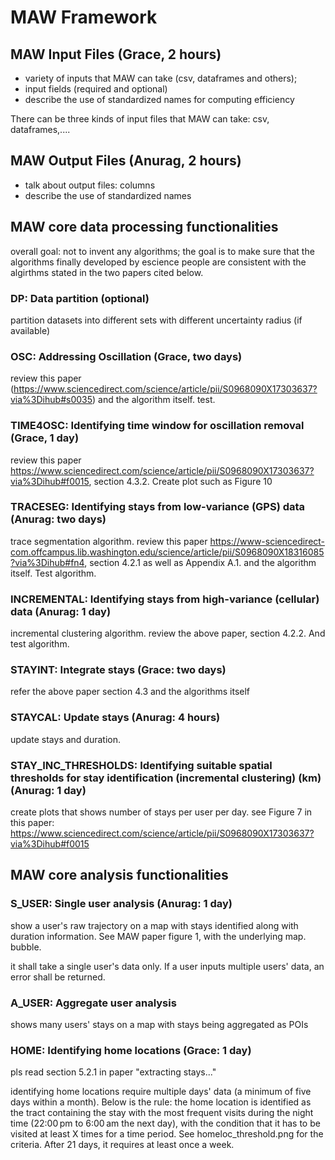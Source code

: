 # MAW Framework

## MAW Input Files (Grace, 2 hours)

- variety of inputs that MAW can take (csv, dataframes and others);
- input fields (required and optional)
- describe the use of standardized names for computing efficiency

There can be three kinds of input files that MAW can take: csv, dataframes,....

## MAW Output Files (Anurag, 2 hours)

- talk about output files: columns
- describe the use of standardized names

## MAW core data processing functionalities

overall goal: not to invent any algorithms; the goal is to make sure that the algorithms finally developed by escience people are consistent with the algirthms stated in the two papers cited below. 

### DP: Data partition (optional)

partition datasets into different sets with different uncertainty radius (if
available)

### OSC: Addressing Oscillation (Grace, two days)

review this paper
(https://www.sciencedirect.com/science/article/pii/S0968090X17303637?via%3Dihub#s0035)
and the algorithm itself. test.

### TIME4OSC: Identifying time window for oscillation removal (Grace, 1 day)

review this paper
https://www.sciencedirect.com/science/article/pii/S0968090X17303637?via%3Dihub#f0015,
section 4.3.2. Create plot such as Figure 10

### TRACESEG: Identifying stays from low-variance (GPS) data (Anurag: two days)

trace segmentation algorithm. review this paper
https://www-sciencedirect-com.offcampus.lib.washington.edu/science/article/pii/S0968090X18316085?via%3Dihub#fn4,
section 4.2.1 as well as Appendix A.1. and the algorithm itself. Test algorithm.

### INCREMENTAL: Identifying stays from high-variance (cellular) data (Anurag: 1 day)

incremental clustering algorithm. review the above paper, section 4.2.2. And
test algorithm.

### STAYINT: Integrate stays (Grace: two days)

refer the above paper section 4.3 and the algorithms itself

### STAYCAL: Update stays (Anurag: 4 hours)

update stays and duration.

### STAY_INC_THRESHOLDS: Identifying suitable spatial thresholds for stay identification (incremental clustering) (km) (Anurag: 1 day)

create plots that shows number of stays per user per day. see Figure 7 in this
paper:
https://www.sciencedirect.com/science/article/pii/S0968090X17303637?via%3Dihub#f0015

## MAW core analysis functionalities

### S_USER: Single user analysis (Anurag: 1 day)

show a user's raw trajectory on a map with stays identified along with duration
information. See MAW paper figure 1, with the underlying map. bubble. 

it shall take a single user's data only. If a user inputs multiple users' data,
an error shall be returned.

### A_USER: Aggregate user analysis 

shows many users' stays on a map with stays being aggregated as POIs

### HOME: Identifying home locations (Grace: 1 day)

pls read section 5.2.1 in paper "extracting stays..."

identifying home locations require multiple days' data (a minimum of five days within a month).
Below is the rule: the home location is identified as the tract containing the
stay with the most frequent visits during the night time (22:00 pm to 6:00 am
the next day), with the condition that it has to be visited at least X times for
a time period. See homeloc_threshold.png for the criteria. After 21 days, it
requires at least once a week.
